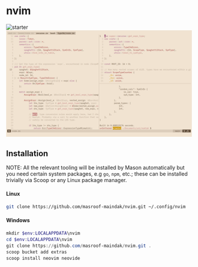# nvim

![starter](.github/assets/starter.png)
![screenshot](.github/assets/nuktah.png)

## Installation

NOTE: All the relevant tooling will be installed by Mason automatically but you need certain system
packages, e.g `go`, `npm`, etc.; these can be installed trivially via Scoop or any Linux package
manager.

#### Linux

```bash
git clone https://github.com/masroof-maindak/nvim.git ~/.config/nvim
```

#### Windows

```powershell
mkdir $env:LOCALAPPDATA\nvim
cd $env:LOCALAPPDATA\nvim
git clone https://github.com/masroof-maindak/nvim.git .
scoop bucket add extras
scoop install neovim neovide
```
